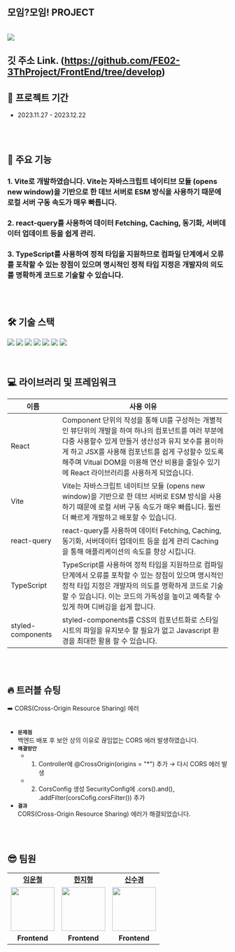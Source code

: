 ## 모임?모임! PROJECT

<br />
<img src="https://sour-process-b08.notion.site/image/https%3A%2F%2Fprod-files-secure.s3.us-west-2.amazonaws.com%2F812354cb-4304-4b1b-b07d-f3c2e18143f4%2F54a23f4d-35ca-4d4a-b1ee-2ec15717ee4b%2Fscreencapture-localhost-5173-2023-12-21-14_40_54.png?table=block&id=8fbfeb7d-33f6-4cea-8434-f09af6ae13e8&spaceId=812354cb-4304-4b1b-b07d-f3c2e18143f4&width=2000&userId=&cache=v2"/>

<br />

## 깃 주소 Link. (https://github.com/FE02-3ThProject/FrontEnd/tree/develop)

## 📆 프로젝트 기간

- 2023.11.27 - 2023.12.22

<br />
<br />

## 📖 주요 기능

### 1. Vite로 개발하였습니다. Vite는 자바스크립트 네이티브 모듈 (opens new window)을 기반으로 한 데브 서버로 ESM 방식을 사용하기 때문에 로컬 서버 구동 속도가 매우 빠릅니다.

### 2. react-query를 사용하여 데이터 Fetching, Caching, 동기화, 서버데이터 업데이트 등을 쉽게 관리.

### 3. TypeScript를 사용하여 정적 타입을 지원하므로 컴파일 단계에서 오류를 포착할 수 있는 장점이 있으며 명시적인 정적 타입 지정은 개발자의 의도를 명확하게 코드로 기술할 수 있습니다.

<br />
<br />

## 🛠 기술 스택

<div align=left>
  <img src="https://img.shields.io/badge/html5-E34F26?style=for-the-badge&logo=html5&logoColor=white">
  <img src="https://img.shields.io/badge/css-1572B6?style=for-the-badge&logo=css3&logoColor=white">
  <img src="https://img.shields.io/badge/javascript-F7DF1E?style=for-the-badge&logo=javascript&logoColor=black"> 
  <img src="https://img.shields.io/badge/TypeScript-007ACC?style=for-the-badge&logo=typescript&logoColor=white"> 
  <img src="https://img.shields.io/badge/React-20232A?style=for-the-badge&logo=react&logoColor=61DAFB">
  <img src="https://img.shields.io/badge/GitHub-100000?style=for-the-badge&logo=github&logoColor=white">
  <img src="https://img.shields.io/badge/styled--components-DB7093?style=for-the-badge&logo=styled-components&logoColor=white">
</div>
<br>
<br>

## 💻 라이브러리 및 프레임워크

| 이름              | 사용 이유                                                                                                                                                                                                                                                                                                     |
| ----------------- | ------------------------------------------------------------------------------------------------------------------------------------------------------------------------------------------------------------------------------------------------------------------------------------------------------------- |
| React             | Component 단위의 작성을 통해 UI를 구성하는 개별적인 뷰단위의 개발을 하여 하나의 컴포넌트를 여러 부분에 다중 사용할수 있게 만들거 생산성과 유지 보수를 용이하게 하고 JSX를 사용해 컴포넌트를 쉽게 구성할수 있도록 해주며 Vitual DOM을 이용해 연산 비용을 줄일수 있기에 React 라이브러리를 사용하게 되었습니다. |
| Vite              | Vite는 자바스크립트 네이티브 모듈 (opens new window)을 기반으로 한 데브 서버로 ESM 방식을 사용하기 때문에 로컬 서버 구동 속도가 매우 빠릅니다. 훨씬 더 빠르게 개발하고 배포할 수 있습니다.                                                                                                                    |
| react-query       | react-query를 사용하여 데이터 Fetching, Caching, 동기화, 서버데이터 업데이트 등을 쉽게 관리 Caching을 통해 애플리케이션의 속도를 향상 시킵니다.                                                                                                                                                               |
| TypeScript        | TypeScript를 사용하여 정적 타입을 지원하므로 컴파일 단계에서 오류를 포착할 수 있는 장점이 있으며 명시적인 정적 타입 지정은 개발자의 의도를 명확하게 코드로 기술할 수 있습니다. 이는 코드의 가독성을 높이고 예측할 수 있게 하며 디버깅을 쉽게 합니다.                                                          |
| styled-components | styled-components를 CSS의 컴포넌트화로 스타일시트의 파일을 유지보수 할 필요가 없고 Javascript 환경을 최대한 활용 할 수 있습니다.                                                                                                                                                                              |

<br/><br/>

## 🔥 트러블 슈팅

<summary>➡️ CORS(Cross-Origin Resource Sharing) 에러</summary> 
  <br/>

- **`문제점`** <br/>
  백엔드 배포 후 보안 상의 이유로 끊임없는 CORS 에러 발생하였습니다.
- **`해결방안`**<br/>
  - 1.  Controller에 @CrossOrigin(origins = "\*") 추가 → 다시 CORS 에러 발생
  - 2.  CorsConfig 생성
        SecurityConfig에 .cors().and(), .addFilter(corsCofig.corsFilter()) 추가
- **`결과`**<br/>
  CORS(Cross-Origin Resource Sharing) 에러가 해결되었습니다.

<br /><br/>

## 😎 팀원

<table>
   <tr>
    <td align="center"><b><a href="https://github.com/unchul">임운철</a></b></td>
    <td align="center"><b><a href="https://github.com/hanjihyeong">한지형</a></b></td>
    <td align="center"><b><a href="https://github.com/newsks">신수경</a></b></td>
  </tr>
  <tr>
    
  <td align="center"><a href="https://github.com/unchul"><img src="https://avatars.githubusercontent.com/u/105141025?v=4" width="100px" /></a></td>
    <td align="center"><a href="https://github.com/hanjihyeong"><img src="https://avatars.githubusercontent.com/u/143388067?v=4" width="100px" /></a></td>
    <td align="center"><a href="https://github.com/newsks"><img src="https://avatars.githubusercontent.com/u/129296269?v=4" width="100px" /></a></td>  
   
  </tr>
  <tr>
    <td align="center"><b>Frontend</b></td>
    <td align="center"><b>Frontend</b></td>
    <td align="center"><b>Frontend</b></td>
  </tr>
</table>
